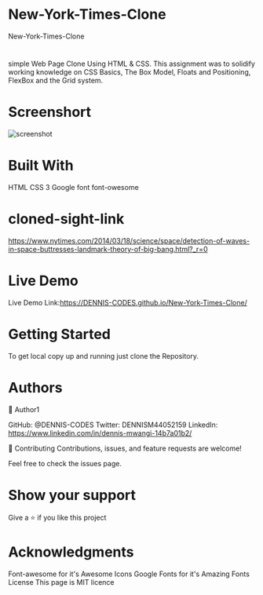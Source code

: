 # New-York-Times-Clone
New-York-Times-Clone


# 
simple Web Page Clone Using HTML & CSS.
This assignment was to solidify working knowledge on CSS Basics, The Box Model, Floats and Positioning, FlexBox and the Grid system. 


# Screenshort
![screenshot](https://user-images.githubusercontent.com/65861136/98732685-86efa280-23b0-11eb-811a-c7f9e48c02be.jpg)


# Built With
HTML
CSS 3
Google font
font-owesome


# cloned-sight-link
https://www.nytimes.com/2014/03/18/science/space/detection-of-waves-in-space-buttresses-landmark-theory-of-big-bang.html?_r=0

# Live Demo
Live Demo Link:https://DENNIS-CODES.github.io/New-York-Times-Clone/

# Getting Started
To get local copy up and running just clone the Repository.

# Authors
👤 Author1

GitHub: @DENNIS-CODES
Twitter: DENNISM44052159
LinkedIn: https://www.linkedin.com/in/dennis-mwangi-14b7a01b2/

🤝 Contributing
Contributions, issues, and feature requests are welcome!

Feel free to check the issues page.

# Show your support
Give a ⭐ if you like this project

# Acknowledgments
Font-awesome for it's Awesome Icons
Google Fonts for it's Amazing Fonts
License
This page is MIT licence
